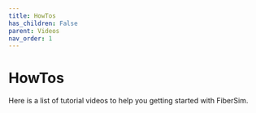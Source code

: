 ```yaml
---
title: HowTos
has_children: False
parent: Videos
nav_order: 1
---
```


# HowTos

Here is a list of tutorial videos to help you getting started with FiberSim.